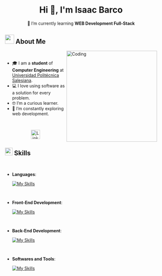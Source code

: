 <h1 align="center">Hi 👋, I'm Isaac Barco</h1>

<p align="center">
    🌱 I’m currently learning <strong>WEB Development Full-Stack</strong>
</p>

## <img src="https://github.com/7oSkaaa/7oSkaaa/blob/main/Images/about_me.gif?raw=true" width="30px"> About Me 

<img align="right" alt="Coding" width="300" src="https://cdn.dribbble.com/users/4382412/screenshots/15633275/media/085a014ebebde73e5cd510c93941f49a.gif">

<br>

- 🎓 I am a <strong>student</strong> of <strong>Computer Engineering</strong> at <a href="https://computaciongye.ups.edu.ec" target="_blank">Universidad Politécnica Salesiana</a>.
- 💻 I love using software as a solution for every problem.
- 🤓 I’m a curious learner.
- 🌱 I’m constantly exploring web development.

<br>

<p align="center">
    <a href="https://www.linkedin.com/in/isaacbarco" target="_blank">
        <img src="https://cdn-icons-png.flaticon.com/512/174/174857.png" alt="LinkedIn" width="30" height="30" />
    </a>
</p>

## <img src="https://media2.giphy.com/media/QssGEmpkyEOhBCb7e1/giphy.gif?cid=ecf05e47a0n3gi1bfqntqmob8g9aid1oyj2wr3ds3mg700bl&rid=giphy.gif" width ="25"><b> Skills</b>
<br>

<p align="center">

- **Languages**:

    [![My Skills](https://skillicons.dev/icons?i=js,py)](https://skillicons.dev)

<br>   
    
- **Front-End Development**:

    [![My Skills](https://skillicons.dev/icons?i=html,css,js,react)](https://skillicons.dev)

<br>

- **Back-End Development**:

    [![My Skills](https://skillicons.dev/icons?i=nodejs)](https://skillicons.dev)
<br>

- **Softwares and Tools**:
    
    [![My Skills](https://skillicons.dev/icons?i=git,github,vscode,linux)](https://skillicons.dev)


</p>
